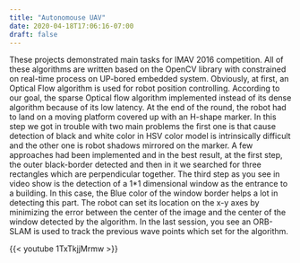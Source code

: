 ```yaml
---
title: "Autonomouse UAV"
date: 2020-04-18T17:06:16-07:00
draft: false
---
```

These projects demonstrated main tasks for IMAV 2016 competition.
All of these algorithms are written based on the OpenCV library with constrained on real-time process on UP-bored embedded system. Obviously, at first, an Optical Flow algorithm is used for robot position controlling. According to our goal, the sparse Optical flow algorithm implemented instead of its dense algorithm because of its low latency. At the end of the round, the robot had to land on a moving platform covered up with an H-shape marker. In this step we got in trouble with two main problems the first one is that cause detection of black and white color in HSV color model is intrinsically difficult and the other one is robot shadows mirrored on the marker. A few approaches had been implemented and in the best result, at the first step, the outer black-border detected and then in it we searched for three rectangles which are perpendicular together. The third step as you see in video show is the detection of a 1*1 dimensional window as the entrance to a building. In this case, the Blue color of the window border helps a lot in detecting this part. The robot can set its location on the x-y axes by minimizing the error between the center of the image and the center of the window detected by the algorithm. In the last session, you see an ORB-SLAM is used to track the previous wave points which set for the algorithm.

{{< youtube 1TxTkjjMrmw >}}
